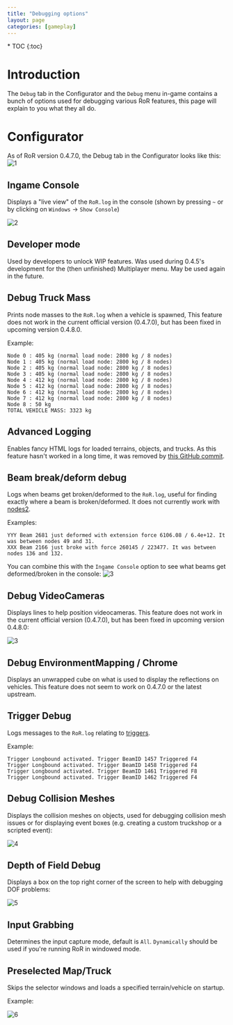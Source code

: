 ```yaml
---
title: "Debugging options"
layout: page
categories: [gameplay]
---
```


<div class="toc" markdown="1">
  * TOC
  {:toc}
</div>

# Introduction

The `Debug` tab in the Configurator and the `Debug` menu in-game contains a bunch of options used for debugging various RoR features, this page will explain to you what they all do.

# Configurator

As of RoR version 0.4.7.0, the Debug tab in the Configurator looks like this:
![1](/images/rorconfig-debug.png)

## Ingame Console

Displays a "live view" of the `RoR.log` in the console (shown by pressing `~` or by clicking on `Windows` -> `Show Console`)

![2](/images/debug-ingameconsole.png)

## Developer mode

Used by developers to unlock WIP features. Was used during 0.4.5's development for the (then unfinished) Multiplayer menu. May be used again in the future.

## Debug Truck Mass
Prints node masses to the `RoR.log` when a vehicle is spawned, This feature does not work in the current official version (0.4.7.0), but has been fixed in upcoming version 0.4.8.0.

Example:
```
Node 0 : 405 kg (normal load node: 2800 kg / 8 nodes)
Node 1 : 405 kg (normal load node: 2800 kg / 8 nodes)
Node 2 : 405 kg (normal load node: 2800 kg / 8 nodes)
Node 3 : 405 kg (normal load node: 2800 kg / 8 nodes)
Node 4 : 412 kg (normal load node: 2800 kg / 8 nodes)
Node 5 : 412 kg (normal load node: 2800 kg / 8 nodes)
Node 6 : 412 kg (normal load node: 2800 kg / 8 nodes)
Node 7 : 412 kg (normal load node: 2800 kg / 8 nodes)
Node 8 : 50 kg
TOTAL VEHICLE MASS: 3323 kg
```

## Advanced Logging
Enables fancy HTML logs for loaded terrains, objects, and trucks. As this feature hasn't worked in a long time, it was removed by [this GitHub commit](https://github.com/RigsOfRods/rigs-of-rods/commit/06fbd8960926ed29d343ce81abb9dc32fb70410c).


## Beam break/deform debug

Logs when beams get broken/deformed to the `RoR.log`, useful for finding exactly where a beam is broken/deformed. It does not currently work with [nodes2](http://docs.rigsofrods.org/vehicle-creation/fileformat-truck/#nodes2).

Examples:
```
YYY Beam 2681 just deformed with extension force 6106.08 / 6.4e+12. It was between nodes 49 and 31.
XXX Beam 2166 just broke with force 260145 / 223477. It was between nodes 136 and 132.
```
You can combine this with the `Ingame Console` option to see what beams get deformed/broken in the console:
![3](/images/debug-brokenbeamsingameconsole.png)

## Debug VideoCameras

Displays lines to help position videocameras. This feature does not work in the current official version (0.4.7.0), but has been fixed in upcoming version 0.4.8.0:

![3](/images/debug-videocameras.png)

## Debug EnvironmentMapping / Chrome

Displays an unwrapped cube on what is used to display the reflections on vehicles. This feature does not seem to work on 0.4.7.0 or the latest upstream.


## Trigger Debug

Logs messages to the `RoR.log` relating to [triggers](http://docs.rigsofrods.org/vehicle-creation/fileformat-truck/#triggers).

Example:
```
Trigger Longbound activated. Trigger BeamID 1457 Triggered F4
Trigger Longbound activated. Trigger BeamID 1458 Triggered F4
Trigger Longbound activated. Trigger BeamID 1461 Triggered F8
Trigger Longbound activated. Trigger BeamID 1462 Triggered F4
```

## Debug Collision Meshes

Displays the collision meshes on objects, used for debugging collision mesh issues or for displaying event boxes (e.g. creating a custom truckshop or a scripted event):

![4](/images/scripting-odef-eventbox-debug-1.jpg)

## Depth of Field Debug

Displays a box on the top right corner of the screen to help with debugging DOF problems:

![5](/images/debug-dof.png)

## Input Grabbing

Determines the input capture mode, default is `All`. `Dynamically` should be used if you're running RoR in windowed mode.

## Preselected Map/Truck

Skips the selector windows and loads a specified terrain/vehicle on startup.

Example:

![6](/images/debug-preselectedmaptruck.png)



